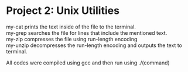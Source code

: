 # Project 2: Unix Utilities
my-cat prints the text inside of the file to the terminal.  
my-grep searches the file for lines that include the mentioned text.  
my-zip compresses the file using run-length encoding  
my-unzip decompresses the run-length encoding and outputs the text to terminal.  

All codes were compiled using gcc and then run using ./(command)
